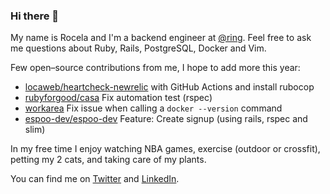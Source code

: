 ### Hi there 👋

<!--
**roseliux/roseliux** is a ✨ _special_ ✨ repository because its `README.md` (this file) appears on your GitHub profile.

Here are some ideas to get you started:

- 🔭 I’m currently working on ...
- 🌱 I’m currently learning ...
- 👯 I’m looking to collaborate on ...
- 🤔 I’m looking for help with ...
- 💬 Ask me about ...
- 📫 How to reach me: ...
- 😄 Pronouns: ...
- ⚡ Fun fact: ...
-->

My name is Rocela and I'm a backend engineer at [@ring](https://www.linkedin.com/company/ring-labs/mycompany/). Feel free to ask me questions about Ruby, Rails, PostgreSQL, Docker and Vim.

Few open–source contributions from me, I hope to add more this year:
- [locaweb/heartcheck-newrelic](https://github.com/locaweb/heartcheck-newrelic/pulls?q=is%3Apr+author%3Aroseliux+) with GitHub Actions and install rubocop
- [rubyforgood/casa](https://github.com/rubyforgood/casa/pull/2825) Fix automation test (rspec)
- [workarea](https://github.com/workarea-commerce/workarea/pull/598) Fix issue when calling a `docker --version` command
- [espoo-dev/espoo-dev](https://github.com/espoo-dev/espoo-dev/pull/374) Feature: Create signup (using rails, rspec and slim)


In my free time I enjoy watching NBA games, exercise (outdoor or crossfit), petting my 2 cats, and taking care of my plants. 

You can find me on [Twitter](https://twitter.com/roseliux) and [LinkedIn](https://www.linkedin.com/in/roceladurazo).
